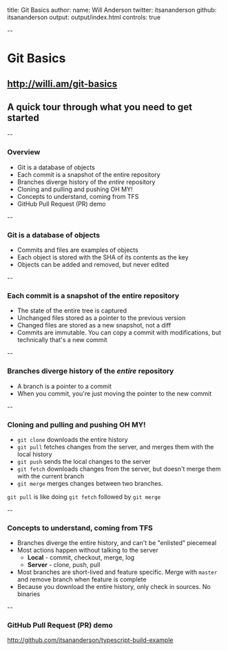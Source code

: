 title: Git Basics
author:
    name: Will Anderson
    twitter: itsananderson
    github: itsananderson
output: output/index.html
controls: true


--

# Git Basics
## http://willi.am/git-basics
## A quick tour through what you need to get started

--

### Overview

* Git is a database of objects
* Each commit is a snapshot of the entire repository
* Branches diverge history of the *entire* repository
* Cloning and pulling and pushing OH MY!
* Concepts to understand, coming from TFS
* GitHub Pull Request (PR) demo

--

### Git is a database of objects

* Commits and files are examples of objects
* Each object is stored with the SHA of its contents as the key
* Objects can be added and removed, but never edited

--

### Each commit is a snapshot of the entire repository

* The state of the entire tree is captured
* Unchanged files stored as a pointer to the previous version
* Changed files are stored as a new snapshot, not a diff
* Commits are immutable. You can copy a commit with modifications, but technically that&#39;s a new commit

--

### Branches diverge history of the *entire* repository

* A branch is a pointer to a commit
* When you commit, you&#39;re just moving the pointer to the new commit

--

### Cloning and pulling and pushing OH MY!

* `git clone` downloads the entire history
* `git pull` fetches changes from the server, and merges them with the local history
* `git push` sends the local changes to the server
* `git fetch` downloads changes from the server, but doesn&#39;t merge them with the current branch
* `git merge` merges changes between two branches.

`git pull` is like doing `git fetch` followed by `git merge`

--

### Concepts to understand, coming from TFS

* Branches diverge the entire history, and can&#39;t be "enlisted" piecemeal
* Most actions happen without talking to the server
  * **Local** - commit, checkout, merge, log
  * **Server** - clone, push, pull
* Most branches are short-lived and feature specific. Merge with `master` and remove branch when feature is complete
* Because you download the entire history, only check in sources. No binaries

--

### GitHub Pull Request (PR) demo

http://github.com/itsananderson/typescript-build-example

